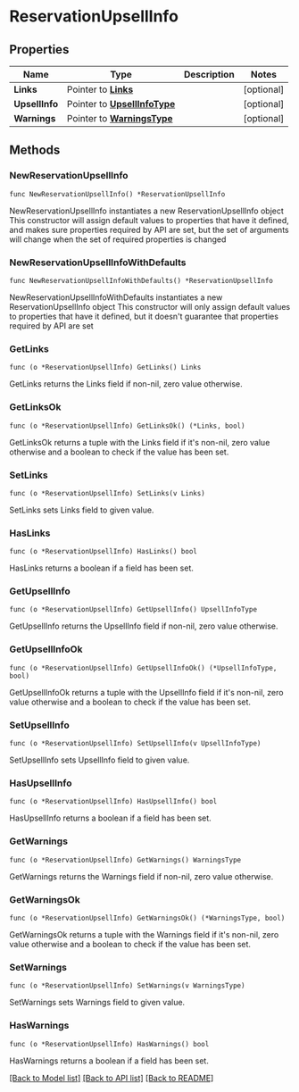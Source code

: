 # ReservationUpsellInfo

## Properties

Name | Type | Description | Notes
------------ | ------------- | ------------- | -------------
**Links** | Pointer to [**Links**](Links.md) |  | [optional] 
**UpsellInfo** | Pointer to [**UpsellInfoType**](UpsellInfoType.md) |  | [optional] 
**Warnings** | Pointer to [**WarningsType**](WarningsType.md) |  | [optional] 

## Methods

### NewReservationUpsellInfo

`func NewReservationUpsellInfo() *ReservationUpsellInfo`

NewReservationUpsellInfo instantiates a new ReservationUpsellInfo object
This constructor will assign default values to properties that have it defined,
and makes sure properties required by API are set, but the set of arguments
will change when the set of required properties is changed

### NewReservationUpsellInfoWithDefaults

`func NewReservationUpsellInfoWithDefaults() *ReservationUpsellInfo`

NewReservationUpsellInfoWithDefaults instantiates a new ReservationUpsellInfo object
This constructor will only assign default values to properties that have it defined,
but it doesn't guarantee that properties required by API are set

### GetLinks

`func (o *ReservationUpsellInfo) GetLinks() Links`

GetLinks returns the Links field if non-nil, zero value otherwise.

### GetLinksOk

`func (o *ReservationUpsellInfo) GetLinksOk() (*Links, bool)`

GetLinksOk returns a tuple with the Links field if it's non-nil, zero value otherwise
and a boolean to check if the value has been set.

### SetLinks

`func (o *ReservationUpsellInfo) SetLinks(v Links)`

SetLinks sets Links field to given value.

### HasLinks

`func (o *ReservationUpsellInfo) HasLinks() bool`

HasLinks returns a boolean if a field has been set.

### GetUpsellInfo

`func (o *ReservationUpsellInfo) GetUpsellInfo() UpsellInfoType`

GetUpsellInfo returns the UpsellInfo field if non-nil, zero value otherwise.

### GetUpsellInfoOk

`func (o *ReservationUpsellInfo) GetUpsellInfoOk() (*UpsellInfoType, bool)`

GetUpsellInfoOk returns a tuple with the UpsellInfo field if it's non-nil, zero value otherwise
and a boolean to check if the value has been set.

### SetUpsellInfo

`func (o *ReservationUpsellInfo) SetUpsellInfo(v UpsellInfoType)`

SetUpsellInfo sets UpsellInfo field to given value.

### HasUpsellInfo

`func (o *ReservationUpsellInfo) HasUpsellInfo() bool`

HasUpsellInfo returns a boolean if a field has been set.

### GetWarnings

`func (o *ReservationUpsellInfo) GetWarnings() WarningsType`

GetWarnings returns the Warnings field if non-nil, zero value otherwise.

### GetWarningsOk

`func (o *ReservationUpsellInfo) GetWarningsOk() (*WarningsType, bool)`

GetWarningsOk returns a tuple with the Warnings field if it's non-nil, zero value otherwise
and a boolean to check if the value has been set.

### SetWarnings

`func (o *ReservationUpsellInfo) SetWarnings(v WarningsType)`

SetWarnings sets Warnings field to given value.

### HasWarnings

`func (o *ReservationUpsellInfo) HasWarnings() bool`

HasWarnings returns a boolean if a field has been set.


[[Back to Model list]](../README.md#documentation-for-models) [[Back to API list]](../README.md#documentation-for-api-endpoints) [[Back to README]](../README.md)


